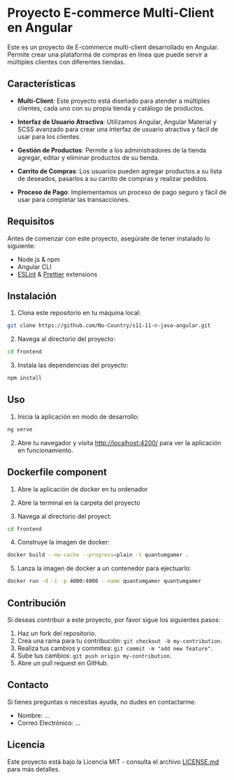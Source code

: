 # Proyecto E-commerce Multi-Client en Angular

Este es un proyecto de E-commerce multi-client desarrollado en Angular. Permite crear una plataforma de compras en línea que puede servir a múltiples clientes con diferentes tiendas.

## Características

- **Multi-Client**: Este proyecto está diseñado para atender a múltiples clientes, cada uno con su propia tienda y catálogo de productos.

- **Interfaz de Usuario Atractiva**: Utilizamos Angular, Angular Material y SCSS avanzado para crear una interfaz de usuario atractiva y fácil de usar para los clientes.

- **Gestión de Productos**: Permite a los administradores de la tienda agregar, editar y eliminar productos de su tienda.

- **Carrito de Compras**: Los usuarios pueden agregar productos a su lista de deseados, pasarlos a su carrito de compras y realizar pedidos.

- **Proceso de Pago**: Implementamos un proceso de pago seguro y fácil de usar para completar las transacciones.

## Requisitos

Antes de comenzar con este proyecto, asegúrate de tener instalado lo siguiente:

- Node.js & npm
- Angular CLI
- [ESLint](https://marketplace.visualstudio.com/items?itemName=dbaeumer.vscode-eslint) & [Prettier](https://marketplace.visualstudio.com/items?itemName=esbenp.prettier-vscode) extensions

## Instalación

1. Clona este repositorio en tu máquina local:

```bash
git clone https://github.com/No-Country/s11-11-n-java-angular.git
```

2. Navega al directorio del proyecto:

```bash
cd frontend
```

3. Instala las dependencias del proyecto:

```bash
npm install
```

## Uso

1. Inicia la aplicación en modo de desarrollo:

```bash
ng serve
```

2. Abre tu navegador y visita [http://localhost:4200/](http://localhost:4200/) para ver la aplicación en funcionamiento.

## Dockerfile component

1. Abre la aplicación de docker en tu ordenador

2. Abre la terminal en la carpeta del proyecto

3. Navega al directorio del proyect:

```bash
cd frontend
```

4. Construye la imagen de docker:

```bash
docker build --no-cache --progress=plain -t quantumgamer .
```

5. Lanza la imagen de docker a un contenedor para ejectuarlo:

```bash
docker run -d -i -p 4000:4000 --name quantumgamer quantumgamer
```

## Contribución

Si deseas contribuir a este proyecto, por favor sigue los siguientes pasos:

1. Haz un fork del repositorio.
2. Crea una rama para tu contribución: `git checkout -b my-contribution`.
3. Realiza tus cambios y commitea: `git commit -m "add new feature"`.
4. Sube tus cambios: `git push origin my-contribution`.
5. Abre un pull request en GitHub.

## Contacto

Si tienes preguntas o necesitas ayuda, no dudes en contactarme:

- Nombre: ...
- Correo Electrónico: ...

## Licencia

Este proyecto está bajo la Licencia MIT - consulta el archivo [LICENSE.md](LICENSE.md) para más detalles.
